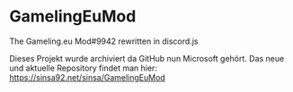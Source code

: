 # GamelingEuMod
The Gameling.eu Mod#9942 rewritten in discord.js

Dieses Projekt wurde archiviert da GitHub nun Microsoft gehört. Das neue und aktuelle Repository findet man hier: https://sinsa92.net/sinsa/GamelingEuMod
